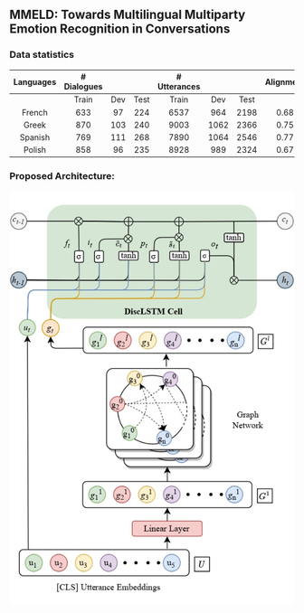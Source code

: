 ## MMELD: Towards Multilingual Multiparty Emotion Recognition in Conversations


### Data statistics

| Languages | # Dialogues |     |      | # Utterances |      |      | Alignment |
|:---------:|:-----------:|:---:|:----:|:------------:|:----:|:----:|:---------:|
|           |    Train    | Dev | Test |     Train    |  Dev | Test |           |
|   French  |     633     |  97 |  224 |     6537     |  964 | 2198 |    0.68   |
|   Greek   |     870     | 103 |  240 |     9003     | 1062 | 2366 |    0.75   |
|  Spanish  |     769     | 111 |  268 |     7890     | 1064 | 2546 |    0.77   |
|   Polish  |     858     |  96 |  235 |     8928     |  989 | 2324 |    0.67   |

### Proposed Architecture:

![Proposed Architecture :](./images/disclstm-vert.jpg)
